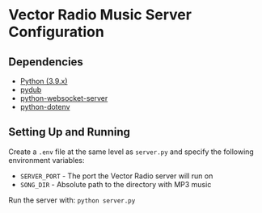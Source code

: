 # Vector Radio Music Server Configuration

## Dependencies

- [Python (3.9.x)](https://www.python.org/downloads/)
- [pydub](https://pypi.org/project/pydub/)
- [python-websocket-server](https://github.com/Pithikos/python-websocket-server)
- [python-dotenv](https://pypi.org/project/python-dotenv/)

## Setting Up and Running

Create a `.env` file at the same level as `server.py` and specify the following environment variables:

- `SERVER_PORT` - The port the Vector Radio server will run on
- `SONG_DIR` - Absolute path to the directory with MP3 music

Run the server with: `python server.py`
